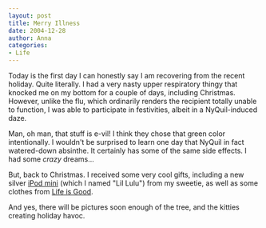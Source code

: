 ```yaml
---
layout: post
title: Merry Illness
date: 2004-12-28
author: Anna
categories:
- Life
---
```


<p>Today is the first day I can honestly say I am recovering from the
recent holiday. Quite literally. I had a very nasty upper respiratory
thingy that knocked me on my bottom for a couple of days, including
Christmas. However, unlike the flu, which ordinarily renders the
recipient totally unable to function, I was able to participate in
festivities, albeit in a NyQuil-induced daze. </p>
<p>Man, oh man, that stuff is e-vil! I think they chose that green
color intentionally. I wouldn't be surprised to learn one day that
NyQuil in fact watered-down absinthe. It certainly has some of the same
side effects. I had some <i>crazy</i> dreams...</p>
<p>But, back to Christmas. I received some very cool gifts, including a
new silver <a href="http://www.apple.com/ipodmini/">iPod mini</a>
(which I named "Lil Lulu") from my sweetie, as well as some clothes
from <a href="http://www.lifeisgood.com">Life is Good</a>.</p>
<p>And yes, there will be pictures soon enough of the tree, and the
kitties creating holiday havoc.</p>